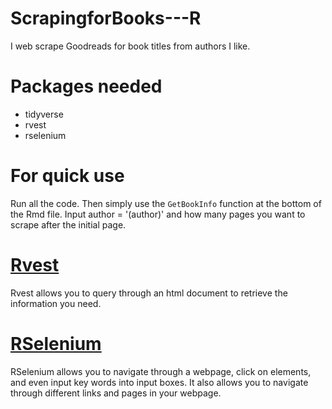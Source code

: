 # ScrapingforBooks---R
I web scrape Goodreads for book titles from authors I like.

# Packages needed
- tidyverse
- rvest
- rselenium

# For quick use
Run all the code. Then simply use the `GetBookInfo` function at the bottom of the Rmd file. Input author = '(author)' and how many pages you want to scrape after the initial page.

# [Rvest](https://cran.r-project.org/web/packages/rvest/rvest.pdf)
Rvest allows you to query through an html document to retrieve the information you need.


# [RSelenium](https://cran.r-project.org/web/packages/RSelenium/RSelenium.pdf)
RSelenium allows you to navigate through a webpage, click on elements, and even input key words into input boxes. It also allows you to navigate through different links and pages in your webpage.
